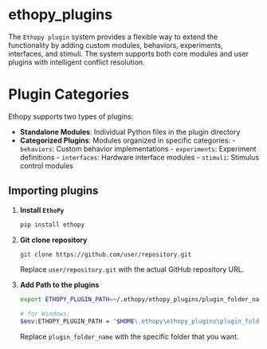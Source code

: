 # ethopy_plugins

The `Ethopy plugin` system provides a flexible way to extend the functionality by adding custom modules, behaviors, experiments, interfaces, and stimuli. The system supports both core modules and user plugins with intelligent conflict resolution.

# Plugin Categories

Ethopy supports two types of plugins:

- **Standalone Modules**: Individual Python files in the plugin directory
- **Categorized Plugins**: Modules organized in specific categories:
  \- `behaviors`: Custom behavior implementations
  \- `experiments`: Experiment definitions
  \- `interfaces`: Hardware interface modules
  \- `stimuli`: Stimulus control modules

## Importing plugins

1. **Install `EthoPy`**

   ```bash
   pip install ethopy
   ```

2. **Git clone repository**

   ```bash
   git clone https://github.com/user/repository.git
   ```

   Replace `user/repository.git` with the actual GitHub repository URL.

3. **Add Path to the plugins**

   ```bash
   export ETHOPY_PLUGIN_PATH=~/.ethopy/ethopy_plugins/plugin_folder_name

   # for Windows:
   $env:ETHOPY_PLUGIN_PATH = "$HOME\.ethopy\ethopy_plugins\plugin_folder_name"
   ```

   Replace `plugin_folder_name` with the specific folder that you want.
